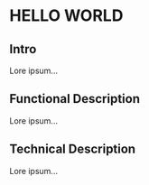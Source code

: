 # HELLO WORLD

## Intro

Lore ipsum...

## Functional Description

Lore ipsum...

## Technical Description

Lore ipsum...